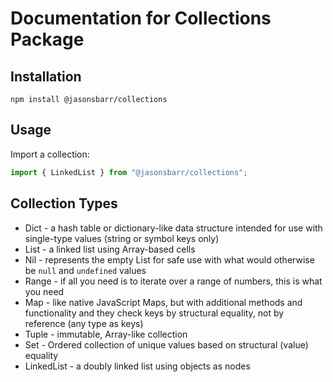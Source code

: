 # Documentation for Collections Package

## Installation

```
npm install @jasonsbarr/collections
```

## Usage

Import a collection:

```js
import { LinkedList } from "@jasonsbarr/collections";
```

## Collection Types

- Dict - a hash table or dictionary-like data structure intended for use with single-type values (string or symbol keys only)
- List - a linked list using Array-based cells
- Nil - represents the empty List for safe use with what would otherwise be `null` and `undefined` values
- Range - if all you need is to iterate over a range of numbers, this is what you need
- Map - like native JavaScript Maps, but with additional methods and functionality and they check keys by structural equality, not by reference (any type as keys)
- Tuple - immutable, Array-like collection
- Set - Ordered collection of unique values based on structural (value) equality
- LinkedList - a doubly linked list using objects as nodes
